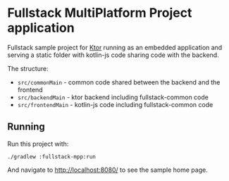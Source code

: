 # Fullstack MultiPlatform Project application

Fullstack sample project for [Ktor](http://ktor.io) running as an embedded application and serving
a static folder with kotlin-js code sharing code with the backend.

The structure:
* `src/commonMain` - common code shared between the backend and the frontend
* `src/backendMain` - ktor backend including fullstack-common code
* `src/frontendMain` - kotlin-js code including fullstack-common code 

## Running

Run this project with:

```
./gradlew :fullstack-mpp:run
```
 
And navigate to [http://localhost:8080/](http://localhost:8080/) to see the sample home page.  
